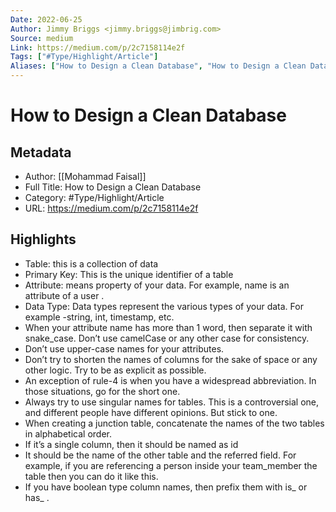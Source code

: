 ```yaml
---
Date: 2022-06-25
Author: Jimmy Briggs <jimmy.briggs@jimbrig.com>
Source: medium
Link: https://medium.com/p/2c7158114e2f
Tags: ["#Type/Highlight/Article"]
Aliases: ["How to Design a Clean Database", "How to Design a Clean Database"]
---
```

# How to Design a Clean Database

## Metadata
- Author: [[Mohammad Faisal]]
- Full Title: How to Design a Clean Database
- Category: #Type/Highlight/Article
- URL: https://medium.com/p/2c7158114e2f

## Highlights
- Table: this is a collection of data
- Primary Key: This is the unique identifier of a table
- Attribute: means property of your data. For example, name is an attribute of a user .
- Data Type: Data types represent the various types of your data. For example -string, int, timestamp, etc.
- When your attribute name has more than 1 word, then separate it with snake_case. Don’t use camelCase or any other case for consistency.
- Don’t use upper-case names for your attributes.
- Don’t try to shorten the names of columns for the sake of space or any other logic. Try to be as explicit as possible.
- An exception of rule-4 is when you have a widespread abbreviation. In those situations, go for the short one.
- Always try to use singular names for tables. This is a controversial one, and different people have different opinions. But stick to one.
- When creating a junction table, concatenate the names of the two tables in alphabetical order.
- If it’s a single column, then it should be named as id
- It should be the name of the other table and the referred field. For example, if you are referencing a person inside your team_member the table then you can do it like this.
- If you have boolean type column names, then prefix them with is_ or has_ .
